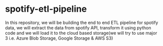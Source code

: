 # spotify-etl-pipeline

In this repository, we will be building the end to end ETL pipeline for spotify data, we will extract the data from spotify API, transform it using python code and we will load it to the cloud based storage(we will try to use major 3 i.e. Azure Blob Storage, Google Storage &amp; AWS S3)
